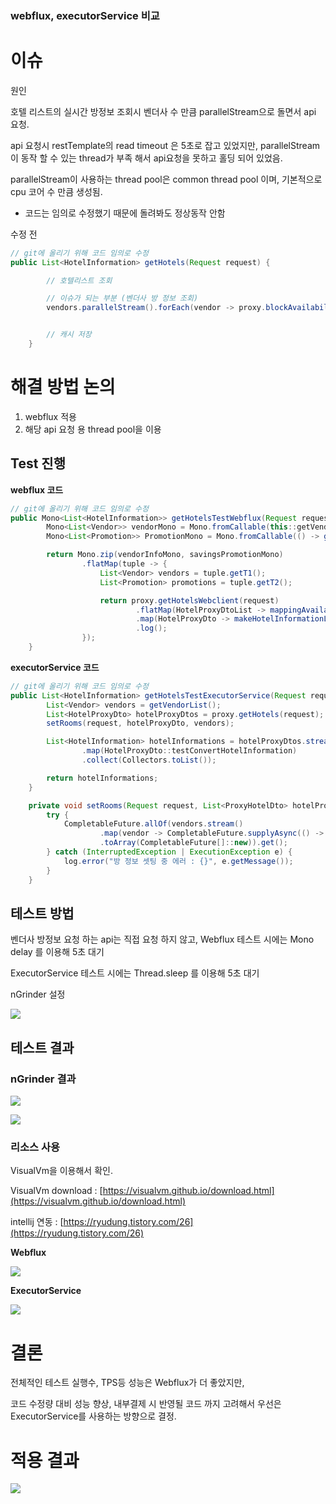 ### webflux, executorService 비교

# 이슈

원인

호텔 리스트의 실시간 방정보 조회시 벤더사 수 만큼 parallelStream으로 돌면서 api 요청.

api 요청시 restTemplate의 read timeout 은 5초로 잡고 있었지만,  parallelStream이 동작 할 수 있는 thread가 부족 해서 api요청을 못하고 홀딩 되어 있었음.

parallelStream이 사용하는 thread pool은 common thread pool 이며, 기본적으로 cpu 코어 수 만큼 생성됨.

- 코드는 임의로 수정했기 때문에 돌려봐도 정상동작 안함

수정 전
```java
// git에 올리기 위해 코드 임의로 수정
public List<HotelInformation> getHotels(Request request) {

        // 호텔리스트 조회

        // 이슈가 되는 부분 (벤더사 방 정보 조회)
        vendors.parallelStream().forEach(vendor -> proxy.blockAvailability());


        // 캐시 저장
    }
```

# 해결 방법 논의

1. webflux 적용
2. 해당 api 요청 용 thread pool을 이용

## Test 진행

**webflux 코드**

```java
// git에 올리기 위해 코드 임의로 수정
public Mono<List<HotelInformation>> getHotelsTestWebflux(Request request) {
        Mono<List<Vendor>> vendorMono = Mono.fromCallable(this::getVendorList);
        Mono<List<Promotion>> PromotionMono = Mono.fromCallable(() -> getPromotions());

        return Mono.zip(vendorInfoMono, savingsPromotionMono)
                .flatMap(tuple -> {
                    List<Vendor> vendors = tuple.getT1();
                    List<Promotion> promotions = tuple.getT2();

                    return proxy.getHotelsWebclient(request)
                            .flatMap(HotelProxyDtoList -> mappingAvailableRooms(request, vendor, HotelProxyDtoList))
                            .map(HotelProxyDto -> makeHotelInformationList(request, vendor, promotions, HotelProxyDto))
                            .log();
                });
    }
```

**executorService 코드**

```java
// git에 올리기 위해 코드 임의로 수정
public List<HotelInformation> getHotelsTestExecutorService(Request request) {
        List<Vendor> vendors = getVendorList();
        List<HotelProxyDto> hotelProxyDtos = proxy.getHotels(request);
        setRooms(request, hotelProxyDto, vendors);

        List<HotelInformation> hotelInformations = hotelProxyDtos.stream()
                .map(HotelProxyDto::testConvertHotelInformation)
                .collect(Collectors.toList());

        return hotelInformations;
    }

    private void setRooms(Request request, List<ProxyHotelDto> hotelProxyDtos, List<Vendor> vendors) {
        try {
            CompletableFuture.allOf(vendors.stream()
                    .map(vendor -> CompletableFuture.supplyAsync(() -> testAllstayHotelProxy.blockAvailability(request, vendor, hotelProxyDtos), roomExecutorService))
                    .toArray(CompletableFuture[]::new)).get();
        } catch (InterruptedException | ExecutionException e) {
            log.error("방 정보 셋팅 중 에러 : {}", e.getMessage());
        }
    }
```

## 테스트 방법

벤더사 방정보 요청 하는 api는 직접 요청 하지 않고, Webflux 테스트 시에는 Mono delay 를 이용해 5초 대기

ExecutorService 테스트 시에는 Thread.sleep 를 이용해 5초 대기

nGrinder 설정

![](/images/spring/nGrinder_setting.png)

## 테스트 결과

### nGrinder 결과

![](/images/spring/nGrinder_webflux.png)

![](/images/spring/nGrinder_executor.png)

### 리소스 사용

VisualVm을 이용해서 확인.

VisualVm download : [https://visualvm.github.io/download.html](https://visualvm.github.io/download.html)

intellij 연동 : [https://ryudung.tistory.com/26](https://ryudung.tistory.com/26)

**Webflux**

![](/images/spring/visualvm_webflux.png)

**ExecutorService**

![](/images/spring/visualvm_executor.png)

# 결론

전체적인 테스트 실행수, TPS등 성능은 Webflux가 더 좋았지만,

코드 수정량 대비 성능 향상, 내부결제 시 반영될 코드 까지 고려해서 우선은 ExecutorService를 사용하는 방향으로 결정.


# 적용 결과

![](/images/spring/webflux-executor-result.png)